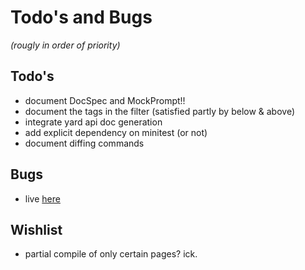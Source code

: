 # Todo's and Bugs
_(rougly in order of priority)_

## Todo's
* document DocSpec and MockPrompt!!
* document the tags in the filter (satisfied partly by below & above)
* integrate yard api doc generation
* add explicit dependency on minitest (or not)
* document diffing commands

## Bugs
* live [here](http://github.com/hipe/nandoc/issues)

## Wishlist
* partial compile of only certain pages? ick.
